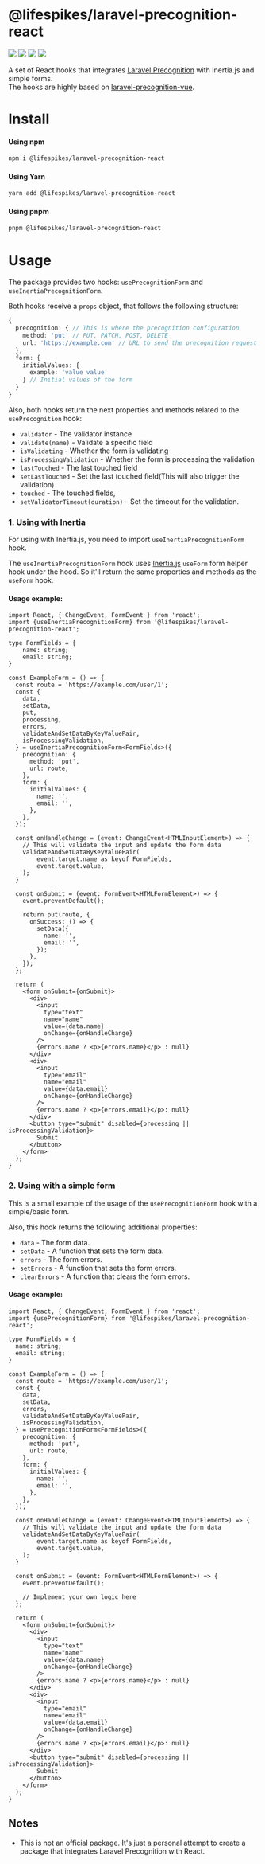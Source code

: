 
# @lifespikes/laravel-precognition-react

[<img src="https://img.shields.io/npm/v/@lifespikes/laravel-precognition-react?style=for-the-badge">](https://www.npmjs.com/package/@lifespikes/laravel-precognition-react)
<img src="https://img.shields.io/npm/types/@lifespikes/laravel-precognition-react?label=%20&amp;logo=typescript&amp;logoColor=white&amp;style=for-the-badge">
<img src="https://img.shields.io/npm/dt/@lifespikes/laravel-precognition-react?style=for-the-badge" >
[<img src="https://img.shields.io/bundlephobia/minzip/@lifespikes/laravel-precognition-react?style=for-the-badge">](https://bundlephobia.com/package/@lifespikes/laravel-precognition-react)


A set of React hooks that integrates [Laravel Precognition](https://github.com/laravel/framework/pull/44339) with Inertia.js and simple forms. <br>
The hooks are highly based on [laravel-precognition-vue](https://www.npmjs.com/package/laravel-precognition-vue?activeTab=readme).

# Install

#### Using npm

```bash
npm i @lifespikes/laravel-precognition-react
```

#### Using Yarn

```bash
yarn add @lifespikes/laravel-precognition-react
```

#### Using pnpm

```bash
pnpm @lifespikes/laravel-precognition-react
```

# Usage
The package provides two hooks: `usePrecognitionForm` and `useInertiaPrecognitionForm`.

Both hooks receive a `props` object, that follows the following structure:

```typescript
{
  precognition: { // This is where the precognition configuration
    method: 'put' // PUT, PATCH, POST, DELETE 
    url: 'https://example.com' // URL to send the precognition request
  },
  form: {
    initialValues: {
      example: 'value value'
    } // Initial values of the form
  }
}
```

Also, both hooks return the next properties and methods related to the `usePrecognition` hook:

- `validator` - The validator instance
- `validate(name)` - Validate a specific field
- `isValidating` - Whether the form is validating
- `isProcessingValidation` - Whether the form is processing the validation
- `lastTouched` - The last touched field
- `setLastTouched` - Set the last touched field(This will also trigger the validation)
- `touched` - The touched fields,
- `setValidatorTimeout(duration)` - Set the timeout for the validation.

### 1. Using with Inertia
For using with Inertia.js, you need to import `useInertiaPrecognitionForm` hook. <br>

The `useInertiaPrecognitionForm` hook uses [Inertia.js](https://inertiajs.com/forms) `useForm` form helper hook under the hood. So it'll return the same properties and methods as the `useForm` hook.

#### Usage example:
```tsx
import React, { ChangeEvent, FormEvent } from 'react';
import {useInertiaPrecognitionForm} from '@lifespikes/laravel-precognition-react';

type FormFields = {
    name: string;
    email: string;
}

const ExampleForm = () => {
  const route = 'https://example.com/user/1';
  const {
    data,
    setData,
    put,
    processing,
    errors,
    validateAndSetDataByKeyValuePair,
    isProcessingValidation,
  } = useInertiaPrecognitionForm<FormFields>({
    precognition: {
      method: 'put',
      url: route,
    },
    form: {
      initialValues: {
        name: '',
        email: '',
      },
    },
  });

  const onHandleChange = (event: ChangeEvent<HTMLInputElement>) => {
    // This will validate the input and update the form data
    validateAndSetDataByKeyValuePair(
        event.target.name as keyof FormFields,
        event.target.value,
    );
  }

  const onSubmit = (event: FormEvent<HTMLFormElement>) => {
    event.preventDefault();

    return put(route, {
      onSuccess: () => {
        setData({
          name: '',
          email: '',
        });
      },
    });
  };
  
  return (
    <form onSubmit={onSubmit}>
      <div>
        <input
          type="text"
          name="name"
          value={data.name}
          onChange={onHandleChange}
        />
        {errors.name ? <p>{errors.name}</p> : null}
      </div>
      <div>
        <input
          type="email"
          name="email"
          value={data.email}
          onChange={onHandleChange}
        />
        {errors.name ? <p>{errors.email}</p>: null}
      </div>
      <button type="submit" disabled={processing || isProcessingValidation}>
        Submit
      </button>
    </form>
  );
}
```

### 2. Using with a simple form

This is a small example of the usage of the `usePrecognitionForm` hook with a simple/basic form.

Also, this hook returns the following additional properties:

- `data` - The form data.
- `setData` - A function that sets the form data.
- `errors` - The form errors.
- `setErrors` - A function that sets the form errors.
- `clearErrors` - A function that clears the form errors.

#### Usage example:
```tsx
import React, { ChangeEvent, FormEvent } from 'react';
import {usePrecognitionForm} from '@lifespikes/laravel-precognition-react';

type FormFields = {
  name: string;
  email: string;
}

const ExampleForm = () => {
  const route = 'https://example.com/user/1';
  const {
    data,
    setData,
    errors,
    validateAndSetDataByKeyValuePair,
    isProcessingValidation,
  } = usePrecognitionForm<FormFields>({
    precognition: {
      method: 'put',
      url: route,
    },
    form: {
      initialValues: {
        name: '',
        email: '',
      },
    },
  });

  const onHandleChange = (event: ChangeEvent<HTMLInputElement>) => {
    // This will validate the input and update the form data
    validateAndSetDataByKeyValuePair(
        event.target.name as keyof FormFields,
        event.target.value,
    );
  }

  const onSubmit = (event: FormEvent<HTMLFormElement>) => {
    event.preventDefault();

    // Implement your own logic here
  };

  return (
    <form onSubmit={onSubmit}>
      <div>
        <input
          type="text"
          name="name"
          value={data.name}
          onChange={onHandleChange}
        />
        {errors.name ? <p>{errors.name}</p> : null}
      </div>
      <div>
        <input
          type="email"
          name="email"
          value={data.email}
          onChange={onHandleChange}
        />
        {errors.name ? <p>{errors.email}</p>: null}
      </div>
      <button type="submit" disabled={processing || isProcessingValidation}>
        Submit
      </button>
    </form>
  );
}
```

## Notes

- This is not an official package. It's just a personal attempt to create a package that integrates Laravel Precognition with React.

